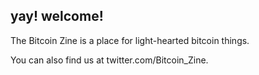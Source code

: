 ## yay! welcome!

The Bitcoin Zine is a place for light-hearted bitcoin things.

You can also find us at twitter.com/Bitcoin_Zine.
